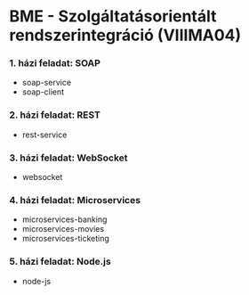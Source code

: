 # BME - Szolgáltatásorientált rendszerintegráció (VIIIMA04)

### 1. házi feladat: SOAP
  - soap-service
  - soap-client

### 2. házi feladat: REST
  - rest-service

### 3. házi feladat: WebSocket
  - websocket

### 4. házi feladat: Microservices
  - microservices-banking
  - microservices-movies
  - microservices-ticketing

### 5. házi feladat: Node.js
  - node-js
